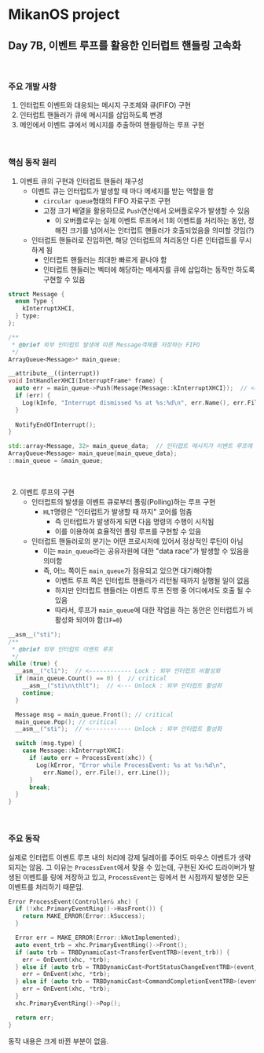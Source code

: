 # MikanOS project
## Day 7B, 이벤트 루프를 활용한 인터럽트 핸들링 고속화
<br>

### 주요 개발 사항
1. 인터럽트 이벤트와 대응되는 메시지 구조체와 큐(FIFO) 구현
2. 인터럽트 핸들러가 큐에 메시지를 삽입하도록 변경
3. 메인에서 이벤트 큐에서 메시지를 추출하여 핸들링하는 루프 구현

<br>

### 핵심 동작 원리
1. 이벤트 큐의 구현과 인터럽트 핸들러 재구성
   - 이벤트 큐는 인터럽트가 발생할 때 마다 메세지를 받는 역할을 함
     - `circular queue`형태의 FIFO 자료구조 구현
     - 고정 크기 배열을 활용하므로 `Push`연산에서 오버플로우가 발생할 수 있음
       - 이 오버플로우는 실제 이벤트 루프에서 1회 이벤트를 처리하는 동안, 정해진 크기를 넘어서는 인터럽트 핸들러가 호출되었음을 의미할 것임(?)
   - 인터럽트 핸들러로 진입하면, 해당 인터럽트의 처리동안 다른 인터럽트를 무시하게 됨
     - 인터럽트 핸들러는 최대한 빠르게 끝나야 함
     - 인터럽트 핸들러는 벡터에 해당하는 메세지를 큐에 삽입하는 동작만 하도록 구현할 수 있음

```cpp
struct Message {
  enum Type {
    kInterruptXHCI,
  } type;
};

/**
 * @brief 외부 인터럽트 발생에 따른 Message객체를 저장하는 FIFO
 */
ArrayQueue<Message>* main_queue;

__attribute__((interrupt)) 
void IntHandlerXHCI(InterruptFrame* frame) {
  auto err = main_queue->Push(Message{Message::kInterruptXHCI});  // <-- 메세지를 큐에 삽입하는 동작만 하도록 구현
  if (err) {
    Log(kInfo, "Interrupt dismissed %s at %s:%d\n", err.Name(), err.File(), err.Line());
  }
  
  NotifyEndOfInterrupt();
}

std::array<Message, 32> main_queue_data;  // 인터럽트 메시지가 이벤트 루프에 의해 처리되기 전까지 최대 32개만큼 적재가능
ArrayQueue<Message> main_queue{main_queue_data};
::main_queue = &main_queue;

```

<br>

2. 이벤트 루프의 구현
   - 인터럽트의 발생을 이벤트 큐로부터 폴링(Polling)하는 루프 구현
     - `HLT`명령은 "인터럽트가 발생할 때 까지" 코어를 멈춤
       - 즉 인터럽트가 발생하게 되면 다음 명령의 수행이 시작됨
       - 이를 이용하여 효율적인 폴링 루프를 구현할 수 있음
   - 인터럽트 핸들러로의 분기는 어떤 프로시저에 있어서 정상적인 루틴이 아님
     - 이는 `main_queue`라는 공유자원에 대한 "data race"가 발생할 수 있음을 의미함
     - 즉, 어느 쪽이든 `main_queue`가 점유되고 있으면 대기해야함
       - 이벤트 루프 쪽은 인터럽트 핸들러가 리턴될 때까지 실행될 일이 없음
       - 하지만 인터럽트 핸들러는 이벤트 루프 진행 중 어디에서도 호출 될 수 있음
       - 따라서, 루프가 `main_queue`에 대한 작업을 하는 동안은 인터럽트가 비활성화 되어야 함(`IF=0`)

```cpp
__asm__("sti");
/**
 * @brief 외부 인터럽트 이벤트 루프
 */
while (true) {
  __asm__("cli");  // <------------ Lock : 외부 인터럽트 비활성화
  if (main_queue.Count() == 0) {  // critical
    __asm__("sti\n\thlt");  // <--- Unlock : 외부 인터럽트 활성화
    continue;
  }

  Message msg = main_queue.Front(); // critical
  main_queue.Pop(); // critical
  __asm__("sti");  // <------------ Unlock : 외부 인터럽트 활성화

  switch (msg.type) {
    case Message::kInterruptXHCI:
      if (auto err = ProcessEvent(xhc)) {
        Log(kError, "Error while ProcessEvent: %s at %s:%d\n",
          err.Name(), err.File(), err.Line());
      }
      break;
  }
}
```

<br>

### 주요 동작
실제로 인터럽트 이벤트 루프 내의 처리에 강제 딜레이를 주어도 마우스 이벤트가 생략되지는 않음.
그 이유는 `ProcessEvent`에서 찾을 수 있는데, 구현된 XHC 드라이버가 발생된 이벤트를 링에 저장하고 있고, 
`ProcessEvent`는 링에서 현 시점까지 발생한 모든 이벤트를 처리하기 때문임.

```cpp
Error ProcessEvent(Controller& xhc) {
  if (!xhc.PrimaryEventRing()->HasFront()) {
    return MAKE_ERROR(Error::kSuccess);
  }

  Error err = MAKE_ERROR(Error::kNotImplemented);
  auto event_trb = xhc.PrimaryEventRing()->Front();
  if (auto trb = TRBDynamicCast<TransferEventTRB>(event_trb)) {
    err = OnEvent(xhc, *trb);
  } else if (auto trb = TRBDynamicCast<PortStatusChangeEventTRB>(event_trb)) {
    err = OnEvent(xhc, *trb);
  } else if (auto trb = TRBDynamicCast<CommandCompletionEventTRB>(event_trb)) {
    err = OnEvent(xhc, *trb);
  }
  xhc.PrimaryEventRing()->Pop();

  return err;
}
```

동작 내용은 크게 바뀐 부분이 없음.